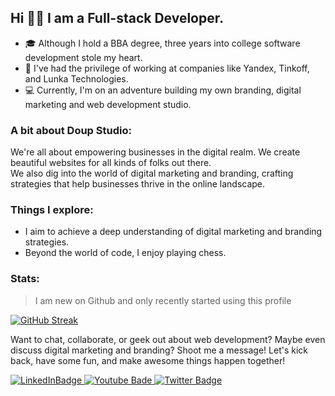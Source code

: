 ## Hi 👋🏻 I am a Full-stack Developer.
- 🎓 Although I hold a BBA degree, three years into college software development stole my heart.
- 💼 I've had the privilege of working at companies like Yandex, Tinkoff, and Lunka Technologies.
- 💻 Currently, I'm on an adventure building my own branding, digital marketing and web development studio.

### A bit about Doup Studio:
We're all about empowering businesses in the digital realm. We create beautiful websites for all kinds of folks out there. <br>
We also dig into the world of digital marketing and branding, crafting strategies that help businesses thrive in the online landscape.

### Things I explore:
- I aim to achieve a deep understanding of digital marketing and branding strategies.
- Beyond the world of code, I enjoy playing chess.

### Stats:
> I am new on Github and only recently started using this profile

[![GitHub Streak](https://streak-stats.demolab.com/?user=itschmidty&theme=transparent)](https://git.io/streak-stats)

Want to chat, collaborate, or geek out about web development? Maybe even discuss digital marketing and branding? Shoot me a message! Let's kick back, have some fun, and make awesome things happen together!
<div id="badges">
  <a href="https://www.linkedin.com/in/itschmidty/">
    <img src="https://img.shields.io/badge/LinkedIn-blue?style=for-the-badge&logo=linkedin&logoColor=white" alt="LinkedInBadge"/>
  </a>
  <a href="https://www.youtube.com/@itschmidty">
    <img src="https://img.shields.io/badge/YouTube-red?style=for-the-badge&logo=youtube&logoColor=white" alt="Youtube Bade"/>
  </a>
  <a href="https://twitter.com/itschmidty">
    <img src="https://img.shields.io/badge/Twitter-blue?style=for-the-badge&logo=twitter&logoColor=white" alt="Twitter Badge"/>
  </a>
</div>

<!--
**itschmidty/itschmidty** is a ✨ _special_ ✨ repository because its `README.md` (this file) appears on your GitHub profile.

Here are some ideas to get you started:

- 🔭 I’m currently working on ...
- 🌱 I’m currently learning ...
- 👯 I’m looking to collaborate on ...
- 🤔 I’m looking for help with ...
- 💬 Ask me about ...
- 📫 How to reach me: ...
- 😄 Pronouns: ...
- ⚡ Fun fact: ...
-->
